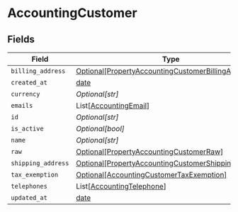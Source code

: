 # AccountingCustomer


## Fields

| Field                                                                                                                   | Type                                                                                                                    | Required                                                                                                                | Description                                                                                                             |
| ----------------------------------------------------------------------------------------------------------------------- | ----------------------------------------------------------------------------------------------------------------------- | ----------------------------------------------------------------------------------------------------------------------- | ----------------------------------------------------------------------------------------------------------------------- |
| `billing_address`                                                                                                       | [Optional[PropertyAccountingCustomerBillingAddress]](../../models/shared/propertyaccountingcustomerbillingaddress.md)   | :heavy_minus_sign:                                                                                                      | N/A                                                                                                                     |
| `created_at`                                                                                                            | [date](https://docs.python.org/3/library/datetime.html#date-objects)                                                    | :heavy_minus_sign:                                                                                                      | N/A                                                                                                                     |
| `currency`                                                                                                              | *Optional[str]*                                                                                                         | :heavy_minus_sign:                                                                                                      | N/A                                                                                                                     |
| `emails`                                                                                                                | List[[AccountingEmail](../../models/shared/accountingemail.md)]                                                         | :heavy_minus_sign:                                                                                                      | N/A                                                                                                                     |
| `id`                                                                                                                    | *Optional[str]*                                                                                                         | :heavy_minus_sign:                                                                                                      | N/A                                                                                                                     |
| `is_active`                                                                                                             | *Optional[bool]*                                                                                                        | :heavy_minus_sign:                                                                                                      | N/A                                                                                                                     |
| `name`                                                                                                                  | *Optional[str]*                                                                                                         | :heavy_minus_sign:                                                                                                      | N/A                                                                                                                     |
| `raw`                                                                                                                   | [Optional[PropertyAccountingCustomerRaw]](../../models/shared/propertyaccountingcustomerraw.md)                         | :heavy_minus_sign:                                                                                                      | N/A                                                                                                                     |
| `shipping_address`                                                                                                      | [Optional[PropertyAccountingCustomerShippingAddress]](../../models/shared/propertyaccountingcustomershippingaddress.md) | :heavy_minus_sign:                                                                                                      | N/A                                                                                                                     |
| `tax_exemption`                                                                                                         | [Optional[AccountingCustomerTaxExemption]](../../models/shared/accountingcustomertaxexemption.md)                       | :heavy_minus_sign:                                                                                                      | N/A                                                                                                                     |
| `telephones`                                                                                                            | List[[AccountingTelephone](../../models/shared/accountingtelephone.md)]                                                 | :heavy_minus_sign:                                                                                                      | N/A                                                                                                                     |
| `updated_at`                                                                                                            | [date](https://docs.python.org/3/library/datetime.html#date-objects)                                                    | :heavy_minus_sign:                                                                                                      | N/A                                                                                                                     |